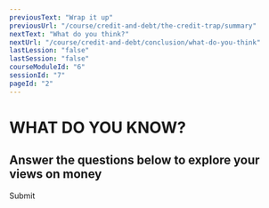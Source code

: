 ```yaml
---
previousText: "Wrap it up"
previousUrl: "/course/credit-and-debt/the-credit-trap/summary"
nextText: "What do you think?"
nextUrl: "/course/credit-and-debt/conclusion/what-do-you-think"
lastLession: "false"
lastSession: "false"
courseModuleId: "6"
sessionId: "7"
pageId: "2"
---
```



# WHAT DO YOU KNOW?

## Answer the questions below to explore your views on money

<sparkle-quiz question-text="It’s best to invest in things you know something about." type="OPINION" scale="TEN-POINTS" question-id="205"></sparkle-quiz>
<sparkle-quiz question-text="It’s a good idea to diversify your investments; not put all your eggs in one basket." type="OPINION" scale="TEN-POINTS" question-id="206"></sparkle-quiz>
<sparkle-quiz question-text="Learning how to invest is important if you want to become wealthy; she has a sore I won’t get rich on my salary alone." type="OPINION" scale="TEN-POINTS" question-id="207"></sparkle-quiz>
<sparkle-quiz question-text="Investing in yourself, your education or your healthcare is always the best investment." type="OPINION" scale="TEN-POINTS" question-id="207"></sparkle-quiz>
<sparkle-button primary round>Submit</sparkle-button>